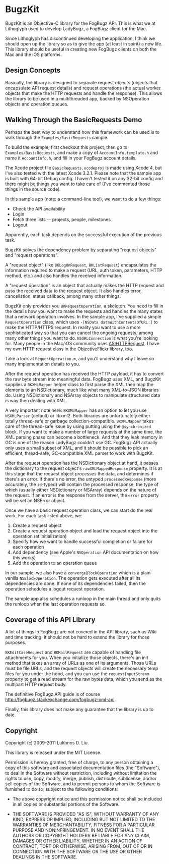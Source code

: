 BugzKit
=======

BugzKit is an Objective-C library for the FogBugz API. This is what we at Lithoglyph used to develop LadyBugz, a FogBugz client for the Mac.

Since Lithoglyph has discontinued developing the application, I think we should open up the library so as to give the app (at least in spirit) a new life. This library should be useful in creating new FogBugz clients on both the Mac and the iOS platforms.


Design Concepts
---------------

Basically, the library is designed to separate request objects (objects that encapsulate API request details) and request operations (the actual worker objects that make the HTTP requests and handle the response). This allows the library to be used in a multithreaded app, backed by NSOperation objects and operation queues.


Walking Through the BasicRequests Demo
--------------------------------------

Perhaps the best way to understand how this framework can be used is to walk through the `Examples/BasicRequests` sample.

To build the example, first checkout this project, then go to `Examples/BasicRequests`, and make a copy of `AccountInfo.template.h` and name it `AccountInfo.h`, and fill in your FogBugz account details.

The Xcode project file `BasicRequests.xcodeproj` is made using Xcode 4, but I've also tested with the latest Xcode 3.2.1. Please note that the sample app is built with 64-bit Debug config. I haven't tested it on any 32-bit config and there might be things you want to take care of (I've commented those things in the source code).

In this sample app (note: a command-line tool), we want to do a few things:

*   Check the API availability
*   Login
*   Fetch three lists -- projects, people, milestones
*   Logout

Apparently, each task depends on the successful execution of the previous task.

BugzKit solves the dependency problem by separating "request objects" and "request operations".

A "request object" (like `BKLogOnRequest`, `BKListRequest`) encapsulates the information required to make a request (URL, auth token, parameters, HTTP method, etc.) and also handles the received information.

A "request operation" is an object that actually makes the HTTP request and pass the received data to the request object. It also handles error, cancellation, status callback, among many other things.

BugzKit only provides you `BKRequestOperation`, a skeleton. You need to fill in the details how you want to make the requests and handles the many states that a network operation involves. In the sample app, I've supplied a simple `RequestOperation` class, which uses `-[NSData dataWithContentsOfURL:]` to make the HTTP/HTTPS request. In reality you want to use a more sophisticated way so that you can cancel the ongoing requests, among many other things you want to do. `NSURLConnection` is what you're looking for. Many people in the Mac/iOS community uses [ASIHTTPRequest](http://allseeing-i.com/ASIHTTPRequest/). I have my own HTTP request class in the [ObjectiveFlickr](https://github.com/lukhnos/objectiveflickr) library, too.

Take a look at `RequestOperation.m`, and you'll understand why I leave so many implementation details to you. 

After the request operation has received the HTTP payload, it has to convert the raw byte stream into meaningful data. FogBugz uses XML, and BugzKit supplies a `BKXMLMapper` helper class to first parse the XML then map the elements to an NSDictionary, much like what many XML-to-JSON libraries do. Using NSDictionary and NSArray objects to manipulate structured data is way then dealing with XML.

A very important note here: `BKXMLMapper` has an option to let you use `NSXMLParser` (default) or libxml2. Both libraries are unfortunately either totally thread-safe or garbage collection-compatible. `BKXMLMapper` takes care of the thread-safe issue by using putting using the `@synchronized` block. If you want to make a number of large requests at the same time, the XML parsing phase can become a bottleneck. And that they leak memory in GC is one of the reason LadyBugz couldn't use GC. FogBugz API actually only uses a small subset of XML, and it should be possible to pick an efficient, thread-safe, GC-compatible XML parser to work with BugzKit.

After the request operation has the NSDictionary object at hand, it passes the dictionary to the request object's `rawXMLMappedResponse` property. It is at this stage that the request object *processes* the data, and determines if there's an error. If there's no error, the untyped `processedResponse` (more accurately, the `id`-typed) will contain the processed response, the type of which (usually either NSDictionary or NSArray) depends on the nature of the request. If an error is the response from the server, the `error` property will be set an NSError object.

Once we have a basic request operation class, we can start do the real work. For each task listed above, we:

1.  Create a request object
2.  Create a request operation object and load the request object into the operation (at initialization)
3.  Specify how we want to handle successful completion or failure for each operation
4.  Add dependency (see Apple's `NSOperation` API documentation on how this works)
5.  Add the operation to an operation queue

In our sample, we also have a `convergeBlockOperation` which is a plain-vanilla `NSBlockOperation`. The operation gets executed after all its dependencies are done. If none of its dependencies failed, then the operation schedules a logout request operation.

The sample app also schedules a runloop in the main thread and only quits the runloop when the last operation requests so.


Coverage of this API Library
----------------------------

A lot of things in FogBugz are not covered in the API library, such as Wiki and time tracking. It should not be hard to extend the library for those purposes.

`BKEditCaseRequest` and `BKMailRequest` are capable of handling file attachments for you. When you initialize those objects, there's an init method that takes an array of URLs as one of its arguments. Those URLs must be file URLs, and the request objects will create the necessary temp files for you under the hood, and you can use the `requestInputStream` property to get a read stream for the raw bytes data, which you send as the multipart HTTP request body.

The definitive FogBugz API guide is of course http://fogbugz.stackexchange.com/fogbugz-xml-api.

Finally, this library does not make any guarantee that the library is up to date.


Copyright
---------

Copyright (c) 2009-2011 Lukhnos D. Liu.

This library is released under the MIT License.

Permission is hereby granted, free of charge, to any person obtaining a copy of this software and associated documentation files (the "Software"), to deal in the Software without restriction, including without limitation the rights to use, copy, modify, merge, publish, distribute, sublicense, and/or sell copies of the Software, and to permit persons to whom the Software is furnished to do so, subject to the following conditions:

*   The above copyright notice and this permission notice shall be included in all copies or substantial portions of the Software.

*   THE SOFTWARE IS PROVIDED "AS IS", WITHOUT WARRANTY OF ANY KIND, EXPRESS OR IMPLIED, INCLUDING BUT NOT LIMITED TO THE WARRANTIES OF MERCHANTABILITY, FITNESS FOR A PARTICULAR PURPOSE AND NONINFRINGEMENT. IN NO EVENT SHALL THE AUTHORS OR COPYRIGHT HOLDERS BE LIABLE FOR ANY CLAIM, DAMAGES OR OTHER LIABILITY, WHETHER IN AN ACTION OF CONTRACT, TORT OR OTHERWISE, ARISING FROM, OUT OF OR IN CONNECTION WITH THE SOFTWARE OR THE USE OR OTHER DEALINGS IN THE SOFTWARE.
